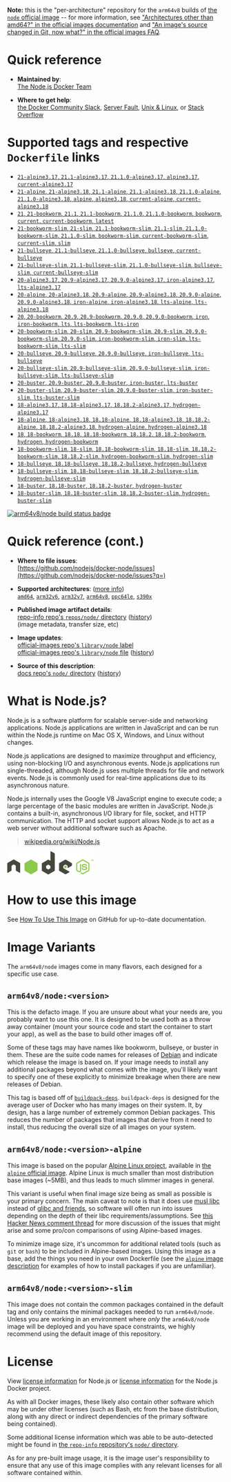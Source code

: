 <!--

********************************************************************************

WARNING:

    DO NOT EDIT "node/README.md"

    IT IS AUTO-GENERATED

    (from the other files in "node/" combined with a set of templates)

********************************************************************************

-->

**Note:** this is the "per-architecture" repository for the `arm64v8` builds of [the `node` official image](https://hub.docker.com/_/node) -- for more information, see ["Architectures other than amd64?" in the official images documentation](https://github.com/docker-library/official-images#architectures-other-than-amd64) and ["An image's source changed in Git, now what?" in the official images FAQ](https://github.com/docker-library/faq#an-images-source-changed-in-git-now-what).

# Quick reference

-	**Maintained by**:  
	[The Node.js Docker Team](https://github.com/nodejs/docker-node)

-	**Where to get help**:  
	[the Docker Community Slack](https://dockr.ly/comm-slack), [Server Fault](https://serverfault.com/help/on-topic), [Unix & Linux](https://unix.stackexchange.com/help/on-topic), or [Stack Overflow](https://stackoverflow.com/help/on-topic)

# Supported tags and respective `Dockerfile` links

-	[`21-alpine3.17`, `21.1-alpine3.17`, `21.1.0-alpine3.17`, `alpine3.17`, `current-alpine3.17`](https://github.com/nodejs/docker-node/blob/62c2e3cfb17ba8d9167b0daebbff9ea5ecaef6e4/21/alpine3.17/Dockerfile)
-	[`21-alpine`, `21-alpine3.18`, `21.1-alpine`, `21.1-alpine3.18`, `21.1.0-alpine`, `21.1.0-alpine3.18`, `alpine`, `alpine3.18`, `current-alpine`, `current-alpine3.18`](https://github.com/nodejs/docker-node/blob/62c2e3cfb17ba8d9167b0daebbff9ea5ecaef6e4/21/alpine3.18/Dockerfile)
-	[`21`, `21-bookworm`, `21.1`, `21.1-bookworm`, `21.1.0`, `21.1.0-bookworm`, `bookworm`, `current`, `current-bookworm`, `latest`](https://github.com/nodejs/docker-node/blob/62c2e3cfb17ba8d9167b0daebbff9ea5ecaef6e4/21/bookworm/Dockerfile)
-	[`21-bookworm-slim`, `21-slim`, `21.1-bookworm-slim`, `21.1-slim`, `21.1.0-bookworm-slim`, `21.1.0-slim`, `bookworm-slim`, `current-bookworm-slim`, `current-slim`, `slim`](https://github.com/nodejs/docker-node/blob/62c2e3cfb17ba8d9167b0daebbff9ea5ecaef6e4/21/bookworm-slim/Dockerfile)
-	[`21-bullseye`, `21.1-bullseye`, `21.1.0-bullseye`, `bullseye`, `current-bullseye`](https://github.com/nodejs/docker-node/blob/62c2e3cfb17ba8d9167b0daebbff9ea5ecaef6e4/21/bullseye/Dockerfile)
-	[`21-bullseye-slim`, `21.1-bullseye-slim`, `21.1.0-bullseye-slim`, `bullseye-slim`, `current-bullseye-slim`](https://github.com/nodejs/docker-node/blob/62c2e3cfb17ba8d9167b0daebbff9ea5ecaef6e4/21/bullseye-slim/Dockerfile)
-	[`20-alpine3.17`, `20.9-alpine3.17`, `20.9.0-alpine3.17`, `iron-alpine3.17`, `lts-alpine3.17`](https://github.com/nodejs/docker-node/blob/62c2e3cfb17ba8d9167b0daebbff9ea5ecaef6e4/20/alpine3.17/Dockerfile)
-	[`20-alpine`, `20-alpine3.18`, `20.9-alpine`, `20.9-alpine3.18`, `20.9.0-alpine`, `20.9.0-alpine3.18`, `iron-alpine`, `iron-alpine3.18`, `lts-alpine`, `lts-alpine3.18`](https://github.com/nodejs/docker-node/blob/62c2e3cfb17ba8d9167b0daebbff9ea5ecaef6e4/20/alpine3.18/Dockerfile)
-	[`20`, `20-bookworm`, `20.9`, `20.9-bookworm`, `20.9.0`, `20.9.0-bookworm`, `iron`, `iron-bookworm`, `lts`, `lts-bookworm`, `lts-iron`](https://github.com/nodejs/docker-node/blob/62c2e3cfb17ba8d9167b0daebbff9ea5ecaef6e4/20/bookworm/Dockerfile)
-	[`20-bookworm-slim`, `20-slim`, `20.9-bookworm-slim`, `20.9-slim`, `20.9.0-bookworm-slim`, `20.9.0-slim`, `iron-bookworm-slim`, `iron-slim`, `lts-bookworm-slim`, `lts-slim`](https://github.com/nodejs/docker-node/blob/62c2e3cfb17ba8d9167b0daebbff9ea5ecaef6e4/20/bookworm-slim/Dockerfile)
-	[`20-bullseye`, `20.9-bullseye`, `20.9.0-bullseye`, `iron-bullseye`, `lts-bullseye`](https://github.com/nodejs/docker-node/blob/62c2e3cfb17ba8d9167b0daebbff9ea5ecaef6e4/20/bullseye/Dockerfile)
-	[`20-bullseye-slim`, `20.9-bullseye-slim`, `20.9.0-bullseye-slim`, `iron-bullseye-slim`, `lts-bullseye-slim`](https://github.com/nodejs/docker-node/blob/62c2e3cfb17ba8d9167b0daebbff9ea5ecaef6e4/20/bullseye-slim/Dockerfile)
-	[`20-buster`, `20.9-buster`, `20.9.0-buster`, `iron-buster`, `lts-buster`](https://github.com/nodejs/docker-node/blob/62c2e3cfb17ba8d9167b0daebbff9ea5ecaef6e4/20/buster/Dockerfile)
-	[`20-buster-slim`, `20.9-buster-slim`, `20.9.0-buster-slim`, `iron-buster-slim`, `lts-buster-slim`](https://github.com/nodejs/docker-node/blob/62c2e3cfb17ba8d9167b0daebbff9ea5ecaef6e4/20/buster-slim/Dockerfile)
-	[`18-alpine3.17`, `18.18-alpine3.17`, `18.18.2-alpine3.17`, `hydrogen-alpine3.17`](https://github.com/nodejs/docker-node/blob/6c20762ebfb6ab35c874c4fe540a55ab8fd6c49d/18/alpine3.17/Dockerfile)
-	[`18-alpine`, `18-alpine3.18`, `18.18-alpine`, `18.18-alpine3.18`, `18.18.2-alpine`, `18.18.2-alpine3.18`, `hydrogen-alpine`, `hydrogen-alpine3.18`](https://github.com/nodejs/docker-node/blob/6c20762ebfb6ab35c874c4fe540a55ab8fd6c49d/18/alpine3.18/Dockerfile)
-	[`18`, `18-bookworm`, `18.18`, `18.18-bookworm`, `18.18.2`, `18.18.2-bookworm`, `hydrogen`, `hydrogen-bookworm`](https://github.com/nodejs/docker-node/blob/bdf5edb771596f7e3998ff318c3098850261b17b/18/bookworm/Dockerfile)
-	[`18-bookworm-slim`, `18-slim`, `18.18-bookworm-slim`, `18.18-slim`, `18.18.2-bookworm-slim`, `18.18.2-slim`, `hydrogen-bookworm-slim`, `hydrogen-slim`](https://github.com/nodejs/docker-node/blob/bdf5edb771596f7e3998ff318c3098850261b17b/18/bookworm-slim/Dockerfile)
-	[`18-bullseye`, `18.18-bullseye`, `18.18.2-bullseye`, `hydrogen-bullseye`](https://github.com/nodejs/docker-node/blob/bdf5edb771596f7e3998ff318c3098850261b17b/18/bullseye/Dockerfile)
-	[`18-bullseye-slim`, `18.18-bullseye-slim`, `18.18.2-bullseye-slim`, `hydrogen-bullseye-slim`](https://github.com/nodejs/docker-node/blob/bdf5edb771596f7e3998ff318c3098850261b17b/18/bullseye-slim/Dockerfile)
-	[`18-buster`, `18.18-buster`, `18.18.2-buster`, `hydrogen-buster`](https://github.com/nodejs/docker-node/blob/bdf5edb771596f7e3998ff318c3098850261b17b/18/buster/Dockerfile)
-	[`18-buster-slim`, `18.18-buster-slim`, `18.18.2-buster-slim`, `hydrogen-buster-slim`](https://github.com/nodejs/docker-node/blob/bdf5edb771596f7e3998ff318c3098850261b17b/18/buster-slim/Dockerfile)

[![arm64v8/node build status badge](https://img.shields.io/jenkins/s/https/doi-janky.infosiftr.net/job/multiarch/job/arm64v8/job/node.svg?label=arm64v8/node%20%20build%20job)](https://doi-janky.infosiftr.net/job/multiarch/job/arm64v8/job/node/)

# Quick reference (cont.)

-	**Where to file issues**:  
	[https://github.com/nodejs/docker-node/issues](https://github.com/nodejs/docker-node/issues?q=)

-	**Supported architectures**: ([more info](https://github.com/docker-library/official-images#architectures-other-than-amd64))  
	[`amd64`](https://hub.docker.com/r/amd64/node/), [`arm32v6`](https://hub.docker.com/r/arm32v6/node/), [`arm32v7`](https://hub.docker.com/r/arm32v7/node/), [`arm64v8`](https://hub.docker.com/r/arm64v8/node/), [`ppc64le`](https://hub.docker.com/r/ppc64le/node/), [`s390x`](https://hub.docker.com/r/s390x/node/)

-	**Published image artifact details**:  
	[repo-info repo's `repos/node/` directory](https://github.com/docker-library/repo-info/blob/master/repos/node) ([history](https://github.com/docker-library/repo-info/commits/master/repos/node))  
	(image metadata, transfer size, etc)

-	**Image updates**:  
	[official-images repo's `library/node` label](https://github.com/docker-library/official-images/issues?q=label%3Alibrary%2Fnode)  
	[official-images repo's `library/node` file](https://github.com/docker-library/official-images/blob/master/library/node) ([history](https://github.com/docker-library/official-images/commits/master/library/node))

-	**Source of this description**:  
	[docs repo's `node/` directory](https://github.com/docker-library/docs/tree/master/node) ([history](https://github.com/docker-library/docs/commits/master/node))

# What is Node.js?

Node.js is a software platform for scalable server-side and networking applications. Node.js applications are written in JavaScript and can be run within the Node.js runtime on Mac OS X, Windows, and Linux without changes.

Node.js applications are designed to maximize throughput and efficiency, using non-blocking I/O and asynchronous events. Node.js applications run single-threaded, although Node.js uses multiple threads for file and network events. Node.js is commonly used for real-time applications due to its asynchronous nature.

Node.js internally uses the Google V8 JavaScript engine to execute code; a large percentage of the basic modules are written in JavaScript. Node.js contains a built-in, asynchronous I/O library for file, socket, and HTTP communication. The HTTP and socket support allows Node.js to act as a web server without additional software such as Apache.

> [wikipedia.org/wiki/Node.js](https://en.wikipedia.org/wiki/Node.js)

![logo](https://raw.githubusercontent.com/docker-library/docs/01c12653951b2fe592c1f93a13b4e289ada0e3a1/node/logo.png)

# How to use this image

See [How To Use This Image](https://github.com/nodejs/docker-node/blob/master/README.md#how-to-use-this-image) on GitHub for up-to-date documentation.

# Image Variants

The `arm64v8/node` images come in many flavors, each designed for a specific use case.

## `arm64v8/node:<version>`

This is the defacto image. If you are unsure about what your needs are, you probably want to use this one. It is designed to be used both as a throw away container (mount your source code and start the container to start your app), as well as the base to build other images off of.

Some of these tags may have names like bookworm, bullseye, or buster in them. These are the suite code names for releases of [Debian](https://wiki.debian.org/DebianReleases) and indicate which release the image is based on. If your image needs to install any additional packages beyond what comes with the image, you'll likely want to specify one of these explicitly to minimize breakage when there are new releases of Debian.

This tag is based off of [`buildpack-deps`](https://hub.docker.com/_/buildpack-deps/). `buildpack-deps` is designed for the average user of Docker who has many images on their system. It, by design, has a large number of extremely common Debian packages. This reduces the number of packages that images that derive from it need to install, thus reducing the overall size of all images on your system.

## `arm64v8/node:<version>-alpine`

This image is based on the popular [Alpine Linux project](https://alpinelinux.org), available in [the `alpine` official image](https://hub.docker.com/_/alpine). Alpine Linux is much smaller than most distribution base images (~5MB), and thus leads to much slimmer images in general.

This variant is useful when final image size being as small as possible is your primary concern. The main caveat to note is that it does use [musl libc](https://musl.libc.org) instead of [glibc and friends](https://www.etalabs.net/compare_libcs.html), so software will often run into issues depending on the depth of their libc requirements/assumptions. See [this Hacker News comment thread](https://news.ycombinator.com/item?id=10782897) for more discussion of the issues that might arise and some pro/con comparisons of using Alpine-based images.

To minimize image size, it's uncommon for additional related tools (such as `git` or `bash`) to be included in Alpine-based images. Using this image as a base, add the things you need in your own Dockerfile (see the [`alpine` image description](https://hub.docker.com/_/alpine/) for examples of how to install packages if you are unfamiliar).

## `arm64v8/node:<version>-slim`

This image does not contain the common packages contained in the default tag and only contains the minimal packages needed to run `arm64v8/node`. Unless you are working in an environment where *only* the `arm64v8/node` image will be deployed and you have space constraints, we highly recommend using the default image of this repository.

# License

View [license information](https://github.com/nodejs/node/blob/master/LICENSE) for Node.js or [license information](https://github.com/nodejs/docker-node/blob/master/LICENSE) for the Node.js Docker project.

As with all Docker images, these likely also contain other software which may be under other licenses (such as Bash, etc from the base distribution, along with any direct or indirect dependencies of the primary software being contained).

Some additional license information which was able to be auto-detected might be found in [the `repo-info` repository's `node/` directory](https://github.com/docker-library/repo-info/tree/master/repos/node).

As for any pre-built image usage, it is the image user's responsibility to ensure that any use of this image complies with any relevant licenses for all software contained within.
